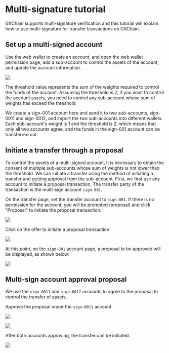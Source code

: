 # Multi-signature tutorial

GXChain supports multi-signature verification and this tutorial will explain how to use multi-signature for transfer transactions on GXChain.

## Set up a multi-signed account

Use the web wallet to create an account, and open the web wallet permission page, add a sub-account to control the assets of the account, and update the account information.

![](./assets/mulsignature/wallet_sig.png)

The threshold value represents the sum of the weights required to control the funds of the account. Assuming the threshold is 2, if you want to control the account assets, you need to control any sub-account whose sum of weights has exceed the threshold.

We create a sign-001 account here and send it to two sub-accounts, sign-0011 and sign-0012, and import the two sub-accounts into different wallets. Each sub-account's weight is 1 and the threshold is 2, which means that only all two accounts agree, and the funds in the sign-001 account can be transferred out.

## Initiate a transfer through a proposal

To control the assets of a multi-signed account, it is necessary to obtain the consent of multiple sub-accounts whose sum of weights is not lower than the threshold. We can initiate a transfer using the method of initiating a transfer and getting approval from the sub-account. First, we first use any account to initiate a proposal transaction. The transfer party of the transaction is the multi-sign account `sign-001`.

On the transfer page, set the transfer account to `sign-001`. If there is no permission for the account, you will be prompted (proposal) and click "Proposal" to initiate the proposal transaction.

![](./assets/mulsignature/click_proposed.png)

Click on the offer to initiate a proposal transaction

![](./assets/mulsignature/proposed.png)

At this point, on the `sign-001` account page, a proposal to be approved will be displayed, as shown below:

![](./assets/mulsignature/overview.png)

## Multi-sign account approval proposal

We use the `sign-0011` and `sign-0012` accounts to agree to the proposal to control the transfer of assets.

Approve the proposal under the `sign-0011` account

![](./assets/mulsignature/approve_1.png)

![](./assets/mulsignature/approve_2.png)

After both accounts approving, the transfer can be initiated.

![](./assets/mulsignature/approve.png)
